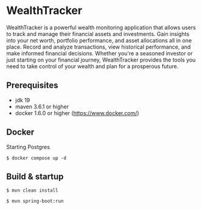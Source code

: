 # WealthTracker

WealthTracker is a powerful wealth monitoring application that allows users to track and manage their financial assets
and investments. Gain insights into your net worth, portfolio performance, and asset allocations all in one place.
Record and analyze transactions, view historical performance, and make informed financial decisions. Whether you're a
seasoned investor or just starting on your financial journey, WealthTracker provides the tools you need to take control
of your wealth and plan for a prosperous future.

## Prerequisites

- jdk 19
- maven 3.6.1 or higher
- docker 1.6.0 or higher (<https://www.docker.com/>)

## Docker

Starting Postgres

```shell
$ docker compose up -d
```

## Build & startup

```shell
$ mvn clean install
```

```shell
$ mvn spring-boot:run
```

